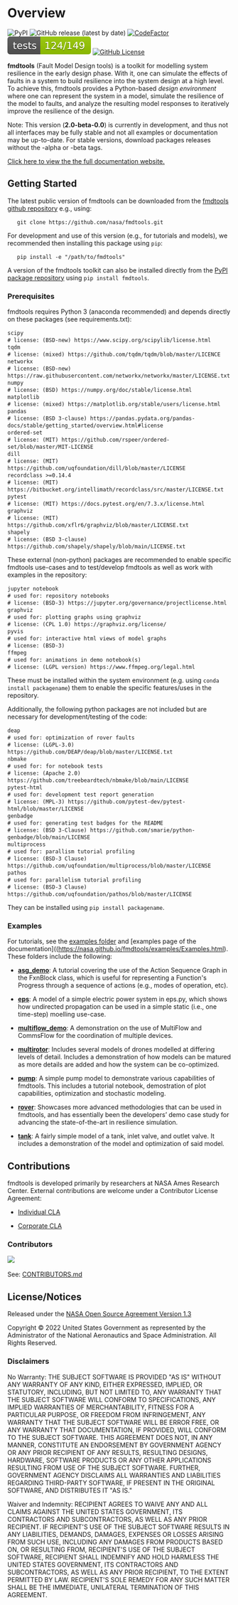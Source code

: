 # Overview

![PyPI](https://img.shields.io/pypi/v/fmdtools)
![GitHub release (latest by date)](https://img.shields.io/github/v/release/nasa/fmdtools?label=GitHub%20Release)
[![CodeFactor](https://www.codefactor.io/repository/github/nasa/fmdtools/badge)](https://www.codefactor.io/repository/github/nasa/fmdtools)
[![Tests Status](./tests-badge.svg)](https://htmlpreview.github.io/?https://github.com/nasa/fmdtools/blob/main/reports/junit/report.html)
[![GitHub License](https://img.shields.io/badge/License-NOSA-green)](https://github.com/nasa/fmdtools/blob/main/NASA_Open_Source_Agreement_fmdtools.pdf)

**fmdtools** (Fault Model Design tools) is a toolkit for modelling system resilience in the early design phase. With it, one can simulate the effects of faults in a system to build resilience into the system design at a high level.  To achieve this, fmdtools provides a Python-based *design environment* where one can represent the system in a model, simulate the resilience of the model to faults, and analyze the resulting model responses to iteratively improve the resilience of the design.

Note: This version (**2.0-beta-0.0**) is currently in development, and thus not all interfaces may be fully stable and not all examples or documentation may be up-to-date. For stable versions, download packages releases without the -alpha or -beta tags.

[Click here to view the the full documentation website.](https://nasa.github.io/fmdtools)

## Getting Started

The latest public version of fmdtools can be downloaded from the [fmdtools github repository](https://github.com/nasa/fmdtools/) e.g., using:

```
   git clone https://github.com/nasa/fmdtools.git
```
   
For development and use of this version (e.g., for tutorials and models), we recommended then installing this package using `pip`:

```
   pip install -e "/path/to/fmdtools" 
```

A version of the fmdtools toolkit can also be installed directly from the [PyPI package repository](https://pypi.org/project/fmdtools/) using ``pip install fmdtools``.


### Prerequisites

fmdtools requires Python 3 (anaconda recommended) and depends directly on these packages (see requirements.txt):

```
scipy
# license: (BSD-new) https://www.scipy.org/scipylib/license.html
tqdm
# license: (mixed) https://github.com/tqdm/tqdm/blob/master/LICENCE
networkx
# license: (BSD-new) https://raw.githubusercontent.com/networkx/networkx/master/LICENSE.txt
numpy
# license: (BSD) https://numpy.org/doc/stable/license.html
matplotlib
# license: (mixed) https://matplotlib.org/stable/users/license.html
pandas
# license: (BSD 3-clause) https://pandas.pydata.org/pandas-docs/stable/getting_started/overview.html#license
ordered-set
# license: (MIT) https://github.com/rspeer/ordered-set/blob/master/MIT-LICENSE
dill 
# license: (MIT) https://github.com/uqfoundation/dill/blob/master/LICENSE
recordclass >=0.14.4
# license: (MIT) https://bitbucket.org/intellimath/recordclass/src/master/LICENSE.txt
pytest
# license: (MIT) https://docs.pytest.org/en/7.3.x/license.html
graphviz
# license: (MIT) https://github.com/xflr6/graphviz/blob/master/LICENSE.txt
shapely
# license: (BSD 3-clause) https://github.com/shapely/shapely/blob/main/LICENSE.txt
```

These external (non-python) packages are recommended to enable specific fmdtools use-cases and to test/develop fmdtools as well as work with examples in the repository:

```
jupyter notebook
# used for: repository notebooks
# license: (BSD-3) https://jupyter.org/governance/projectlicense.html
graphviz
# used for: plotting graphs using graphviz
# license: (CPL 1.0) https://graphviz.org/license/ 
pyvis
# used for: interactive html views of model graphs
# license: (BSD-3)
ffmpeg
# used for: animations in demo notebook(s)
# license: (LGPL version) https://www.ffmpeg.org/legal.html
```

These must be installed within the system environment (e.g. using ``conda install packagename``) them to enable the specific features/uses in the repository. 

Additionally, the following python packages are not included but are necessary for development/testing of the code:
```
deap
# used for: optimization of rover faults
# license: (LGPL-3.0) https://github.com/DEAP/deap/blob/master/LICENSE.txt
nbmake
# used for: for notebook tests
# license: (Apache 2.0) https://github.com/treebeardtech/nbmake/blob/main/LICENSE
pytest-html  
# used for: development test report generation
# license: (MPL-3) https://github.com/pytest-dev/pytest-html/blob/master/LICENSE
genbadge
# used for: generating test badges for the README
# license: (BSD 3-Clause) https://github.com/smarie/python-genbadge/blob/main/LICENSE
multiprocess
# used for: parallism tutorial profiling
# license: (BSD-3 Clause) https://github.com/uqfoundation/multiprocess/blob/master/LICENSE      
pathos          
# used for: parallelism tutorial profiling
# license: (BSD-3 Clause) https://github.com/uqfoundation/pathos/blob/master/LICENSE 
```
They can be installed using ``pip install packagename``.

### Examples

For tutorials, see the [examples folder](https://github.com/nasa/fmdtools/tree/main/examples) and [examples page of the documentation]((https://nasa.github.io/fmdtools/examples/Examples.html). These folders include the following: 

- [**asg_demo**](https://github.com/nasa/fmdtools/tree/main/examples/asg_demo): A tutorial covering the use of the Action Sequence Graph in the FxnBlock class, which is useful for representing a Function's Progress through a sequence of actions \(e.g., modes of operation, etc\).

- [**eps**](https://github.com/nasa/fmdtools/tree/main/examples/eps): A model of a simple electric power system in eps.py, which shows how undirected propagation can be used in a simple static (i.e., one time-step) moelling use-case.

- [**multiflow_demo**](https://github.com/nasa/fmdtools/tree/main/examples/multiflow_demo): A demonstration on the use of MultiFlow and CommsFlow for the coordination of multiple devices.

- [**multirotor**](https://github.com/nasa/fmdtools/tree/main/examples/multirotor): Includes several models of drones modelled at differing levels of detail. Includes a demonstration of how models can be matured as more details are added and how the system can be co-optimized.

- [**pump**](https://github.com/nasa/fmdtools/tree/main/examples/pump): A simple pump model to demonstrate various capabilities of fmdtools. This includes a tutorial notebook, demostration of plot capabilities, optimization and stochastic modeling.

- [**rover**](https://github.com/nasa/fmdtools/tree/main/examples/rover): Showcases more advanced methodologies that can be used in fmdtools, and has essentially been the developers’ demo case study for advancing the state-of-the-art in resilience simulation. 

- [**tank**](https://github.com/nasa/fmdtools/tree/main/examples/tank): A fairly simple model of a tank, inlet valve, and outlet valve. It includes a demonstration of the model and optimization of said model.

## Contributions
fmdtools is developed primarily by researchers at NASA Ames Research Center. External contributions are welcome under a Contributor License Agreement:

- [Individual CLA](https://github.com/nasa/fmdtools/blob/main/fmdtools_Individual_CLA.pdf)

- [Corporate CLA](https://github.com/nasa/fmdtools/blob/main/fmdtools_Corporate_CLA.pdf)

### Contributors

<a href="https://github.com/nasa/fmdtools/graphs/contributors">
  <img src="https://contrib.rocks/image?repo=nasa/fmdtools" />
</a>

See: [CONTRIBUTORS.md](https://github.com/nasa/fmdtools/blob/main/CONTRIBUTORS.md)

## License/Notices

Released under the [NASA Open Source Agreement Version 1.3](https://github.com/nasa/fmdtools/blob/main/NASA_Open_Source_Agreement_fmdtools.pdf)

Copyright © 2022 United States Government as represented by the Administrator of the National Aeronautics and Space Administration.  All Rights Reserved.


### Disclaimers

No Warranty: THE SUBJECT SOFTWARE IS PROVIDED "AS IS" WITHOUT ANY WARRANTY OF ANY KIND, EITHER EXPRESSED, IMPLIED, OR STATUTORY, INCLUDING, BUT NOT LIMITED TO, ANY WARRANTY THAT THE SUBJECT SOFTWARE WILL CONFORM TO SPECIFICATIONS, ANY IMPLIED WARRANTIES OF MERCHANTABILITY, FITNESS FOR A PARTICULAR PURPOSE, OR FREEDOM FROM INFRINGEMENT, ANY WARRANTY THAT THE SUBJECT SOFTWARE WILL BE ERROR FREE, OR ANY WARRANTY THAT DOCUMENTATION, IF PROVIDED, WILL CONFORM TO THE SUBJECT SOFTWARE. THIS AGREEMENT DOES NOT, IN ANY MANNER, CONSTITUTE AN ENDORSEMENT BY GOVERNMENT AGENCY OR ANY PRIOR RECIPIENT OF ANY RESULTS, RESULTING DESIGNS, HARDWARE, SOFTWARE PRODUCTS OR ANY OTHER APPLICATIONS RESULTING FROM USE OF THE SUBJECT SOFTWARE.  FURTHER, GOVERNMENT AGENCY DISCLAIMS ALL WARRANTIES AND LIABILITIES REGARDING THIRD-PARTY SOFTWARE, IF PRESENT IN THE ORIGINAL SOFTWARE, AND DISTRIBUTES IT "AS IS."

Waiver and Indemnity:  RECIPIENT AGREES TO WAIVE ANY AND ALL CLAIMS AGAINST THE UNITED STATES GOVERNMENT, ITS CONTRACTORS AND SUBCONTRACTORS, AS WELL AS ANY PRIOR RECIPIENT.  IF RECIPIENT'S USE OF THE SUBJECT SOFTWARE RESULTS IN ANY LIABILITIES, DEMANDS, DAMAGES, EXPENSES OR LOSSES ARISING FROM SUCH USE, INCLUDING ANY DAMAGES FROM PRODUCTS BASED ON, OR RESULTING FROM, RECIPIENT'S USE OF THE SUBJECT SOFTWARE, RECIPIENT SHALL INDEMNIFY AND HOLD HARMLESS THE UNITED STATES GOVERNMENT, ITS CONTRACTORS AND SUBCONTRACTORS, AS WELL AS ANY PRIOR RECIPIENT, TO THE EXTENT PERMITTED BY LAW.  RECIPIENT'S SOLE REMEDY FOR ANY SUCH MATTER SHALL BE THE IMMEDIATE, UNILATERAL TERMINATION OF THIS AGREEMENT.
